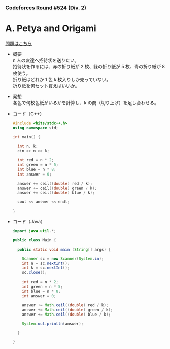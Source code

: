 ### Codeforces Round #524 (Div. 2)

# A. Petya and Origami

  [問題はこちら](https://codeforces.com/problemset/problem/1080/A)
  
- 概要<br>
  n 人の友達へ招待状を送りたい。<br>
  招待状を作るには、赤の折り紙が 2 枚、緑の折り紙が 5 枚、青の折り紙が 8 枚使う。<br>
  折り紙はどれか 1 色 k 枚入りしか売っていない。<br>
  折り紙を何セット買えばいいか。

  
- 発想<br>
  各色で何枚色紙がいるかを計算し、k の商（切り上げ）を足し合わせる。
  
  
- コード（C++）

  ```cpp
  #include <bits/stdc++.h>
  using namespace std;

  int main() {

    int n, k;
    cin >> n >> k;

    int red = n * 2;
    int green = n * 5;
    int blue = n * 8;
    int answer = 0;

    answer += ceil((double) red / k);
    answer += ceil((double) green / k);
    answer += ceil((double) blue / k);

    cout << answer << endl;

  }
  ```
  
- コード（Java）

  ```java
  import java.util.*;

  public class Main {

    public static void main (String[] args) {

      Scanner sc = new Scanner(System.in);
      int n = sc.nextInt();
      int k = sc.nextInt();
      sc.close();

      int red = n * 2;
      int green = n * 5;
      int blue = n * 8;
      int answer = 0;

      answer += Math.ceil((double) red / k);
      answer += Math.ceil((double) green / k);
      answer += Math.ceil((double) blue / k);

      System.out.println(answer);

    }

  }
  ```
    